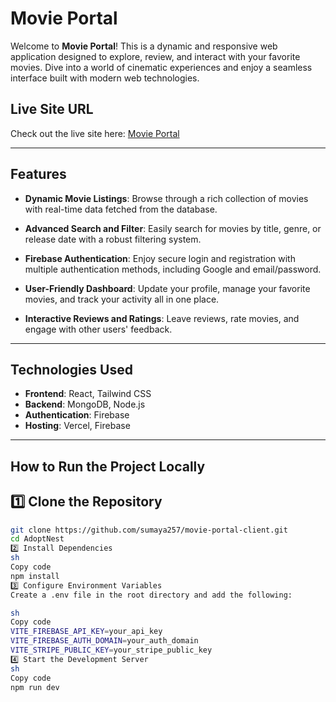 # Movie Portal

Welcome to **Movie Portal**! This is a dynamic and responsive web application designed to explore, review, and interact with your favorite movies. Dive into a world of cinematic experiences and enjoy a seamless interface built with modern web technologies.

## Live Site URL
Check out the live site here: [Movie Portal](https://movie-portal-dcb5f.web.app/)

---

## Features

- **Dynamic Movie Listings**: Browse through a rich collection of movies with real-time data fetched from the database.

- **Advanced Search and Filter**: Easily search for movies by title, genre, or release date with a robust filtering system.

- **Firebase Authentication**: Enjoy secure login and registration with multiple authentication methods, including Google and email/password.

- **User-Friendly Dashboard**: Update your profile, manage your favorite movies, and track your activity all in one place.

- **Interactive Reviews and Ratings**: Leave reviews, rate movies, and engage with other users' feedback.

---

## Technologies Used

- **Frontend**: React, Tailwind CSS
- **Backend**: MongoDB, Node.js
- **Authentication**: Firebase
- **Hosting**: Vercel, Firebase

---

## How to Run the Project Locally

## 1️⃣ **Clone the Repository**
```sh
git clone https://github.com/sumaya257/movie-portal-client.git
cd AdoptNest
2️⃣ Install Dependencies
sh
Copy code
npm install
3️⃣ Configure Environment Variables
Create a .env file in the root directory and add the following:

sh
Copy code
VITE_FIREBASE_API_KEY=your_api_key
VITE_FIREBASE_AUTH_DOMAIN=your_auth_domain
VITE_STRIPE_PUBLIC_KEY=your_stripe_public_key
4️⃣ Start the Development Server
sh
Copy code
npm run dev





